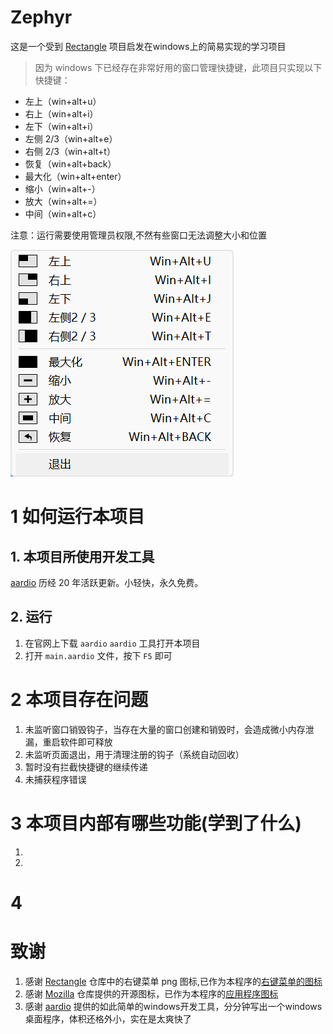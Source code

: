 # Zephyr

这是一个受到 [Rectangle](https://github.com/rxhanson/Rectangle) 项目启发在windows上的简易实现的学习项目

> 因为 windows 下已经存在非常好用的窗口管理快捷键，此项目只实现以下快捷键：

* 左上（win+alt+u）
* 右上（win+alt+i）
* 左下（win+alt+i）
* 左侧 2/3（win+alt+e）
* 右侧 2/3（win+alt+t）
* 恢复（win+alt+back）
* 最大化（win+alt+enter）
* 缩小（win+alt+-）
* 放大（win+alt+=）
* 中间（win+alt+c）

注意：运行需要使用管理员权限,不然有些窗口无法调整大小和位置

![](hotkey.png)


# 1 如何运行本项目

## 1. 本项目所使用开发工具

[aardio](https://www.aardio.com/) 历经 20 年活跃更新。小轻快，永久免费。


## 2. 运行

1. 在官网上下载 <code>aardio</code> <code>aardio</code> 工具打开本项目
2. 打开 <code>main.aardio</code> 文件，按下 <code>F5</code> 即可

# 2 本项目存在问题

1. 未监听窗口销毁钩子，当存在大量的窗口创建和销毁时，会造成微小内存泄漏，重启软件即可释放
2. 未监听页面退出，用于清理注册的钩子（系统自动回收）
3. 暂时没有拦截快捷键的继续传递
4. 未捕获程序错误


# 3 本项目内部有哪些功能(学到了什么)

1. 
2.

# 4 

# 致谢

1. 感谢 [Rectangle](https://github.com/rxhanson/Rectangle) 仓库中的右键菜单 png 图标,已作为本程序的[右键菜单的图标](/res//Positions/)
2. 感谢 [Mozilla](https://github.com/mozilla/fxemoji) 仓库提供的开源图标，已作为本程序的[应用程序图标](https://github.com/mozilla/fxemoji/blob/gh-pages/svgs/objects/u1F5B5-screen.svg)
3. 感谢 [aardio](https://www.aardio.com/) 提供的如此简单的windows开发工具，分分钟写出一个windows桌面程序，体积还格外小，实在是太爽快了